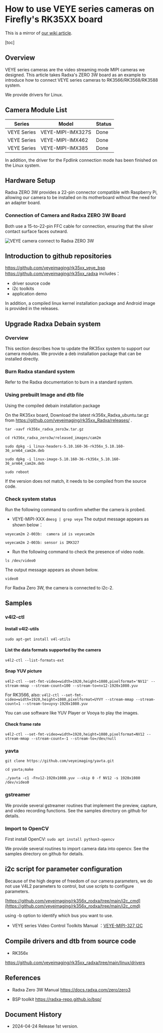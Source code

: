 # How to use VEYE series cameras on Firefly's RK35XX board
This is a mirror of [our wiki article](https://wiki.veye.cc/index.php/VEYE_CS_Camera_on_Radxa_Boards).

[toc]

## Overview
VEYE series cameras are the video streaming mode MIPI cameras we designed. This article takes Radxa's ZERO 3W board as an example to introduce how to connect VEYE series cameras to RK3566/RK3568/RK3588 system.

We provide drivers for Linux.

## Camera Module List

| Series  | Model  | Status  |
| ------------ | ------------ | ------------ |
| VEYE Series  | VEYE-MIPI-IMX327S  | Done  |
| VEYE Series  | VEYE-MIPI-IMX462  | Done  |
| VEYE Series  | VEYE-MIPI-IMX385  | Done  |
In addition, the driver for the Fpdlink connection mode has been finished on the Linux system.

## Hardware Setup
Radxa ZERO 3W provides a 22-pin connector compatible with Raspberry Pi, allowing our camera to be installed on its motherboard without the need for an adapter board.

### Connection of Camera and Radxa ZERO 3W Board
Both use a 15-to-22-pin FFC cable for connection, ensuring that the silver contact surface faces outward.

![VEYE camera connect to Radxa ZERO 3W](resources/VEYE_camera_connect_to_Radxa_ZERO_3W.jpg)

## Introduction to github repositories
https://github.com/veyeimaging/rk35xx_veye_bsp
https://github.com/veyeimaging/rk35xx_radxa
includes：
- driver source code
- i2c toolkits
- application demo

In addition, a compiled linux kernel installation package and Android image is provided in the releases.

## Upgrade Radxa Debain system
### Overview
This section describes how to update the RK35xx system to support our camera modules.
We provide a deb installation package that can be installed directly.

### Burn Radxa standard system
Refer to the Radxa documentation to burn in a standard system.

### Using prebuilt Image and dtb file
Using the compiled debain installation package

On the RK35xx board,
Download the latest rk356x_Radxa_ubuntu.tar.gz from https://github.com/veyeimaging/rk35xx_Radxa/releases/ .


```shell
tar -xavf rk356x_radxa_zero3w.tar.gz

cd rk356x_radxa_zero3w/released_images/cam2m

sudo dpkg -i linux-headers-5.10.160-36-rk356x_5.10.160-36_arm64_cam2m.deb

sudo dpkg -i linux-image-5.10.160-36-rk356x_5.10.160-36_arm64_cam2m.deb

sudo reboot
```
If the version does not match, it needs to be compiled from the source code.

### Check system status
Run the following command to confirm whether the camera is probed.
- VEYE-MIPI-XXX
`dmesg | grep veye`
The output message appears as shown below：
```
veyecam2m 2-003b:  camera id is veyecam2m

veyecam2m 2-003b: sensor is IMX327
```
- Run the following command to check the presence of video node.

`ls /dev/video0`

The output message appears as shown below.

`video0`

For Radxa Zero 3W, the camera is connected to i2c-2.

## Samples
### v4l2-ctl

#### Install v4l2-utils

`sudo apt-get install v4l-utils`

####  List the data formats supported by the camera

`v4l2-ctl --list-formats-ext`

#### Snap YUV picture

`v4l2-ctl --set-fmt-video=width=1920,height=1080,pixelformat='NV12' --stream-mmap --stream-count=100 --stream-to=nv12-1920x1080.yuv`

For RK3566, also:
`v4l2-ctl --set-fmt-video=width=1920,height=1080,pixelformat=UYVY --stream-mmap --stream-count=1 --stream-to=uyvy-1920x1080.yuv`

You can use software like YUV Player or Vooya to play the images.

#### Check frame rate
`v4l2-ctl --set-fmt-video=width=1920,height=1080,pixelformat=NV12 --stream-mmap --stream-count=-1 --stream-to=/dev/null`

### yavta
```
git clone https://github.com/veyeimaging/yavta.git

cd yavta;make

./yavta -c1 -Fnv12-1920x1080.yuv --skip 0 -f NV12 -s 1920x1080 /dev/video0
```

### gstreamer
We provide several gstreamer routines that implement the preview, capture, and video recording functions. See the samples directory on github for details.

### Import to OpenCV

First install OpenCV:
`sudo apt install python3-opencv`

We provide several routines to import camera data into opencv. See the samples directory on github for details.

## i2c script for parameter configuration

Because of the high degree of freedom of our camera parameters, we do not use V4L2 parameters to control, but use scripts to configure parameters.

[https://github.com/veyeimaging/rk356x_rodxa/tree/main/i2c_cmd](https://github.com/veyeimaging/rk356x_rodxa/tree/main/i2c_cmd)

using -b option to identify which bus you want to use.

- VEYE series
Video Control Toolkits Manual ：[VEYE-MIPI-327 I2C](http://wiki.veye.cc/index.php/VEYE-MIPI-290/327_i2c/)

##  Compile drivers and dtb from source code
- RK356x

https://github.com/veyeimaging/rk35xx_radxa/tree/main/linux/drivers

## References

- Radxa Zero 3W Manual
https://docs.radxa.com/zero/zero3

- BSP toolkit
https://radxa-repo.github.io/bsp/

## Document History
- 2024-04-24
Release 1st version.
